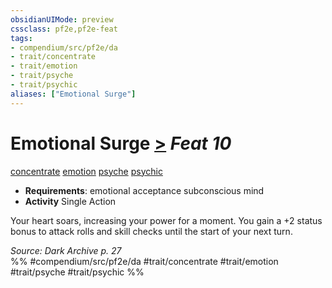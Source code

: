 ```yaml
---
obsidianUIMode: preview
cssclass: pf2e,pf2e-feat
tags:
- compendium/src/pf2e/da
- trait/concentrate
- trait/emotion
- trait/psyche
- trait/psychic
aliases: ["Emotional Surge"]
---
```

# Emotional Surge  [>](rules/core-rulebook/chapter-9-playing-the-game.md#Actions "Single Action") *Feat 10*  
[concentrate](rules/traits/concentrate.md "Concentrate Action & Ability Trait")  [emotion](rules/traits/emotion.md "Emotion Effect Trait")  [psyche](rules/traits/psyche-da.md "Psyche Action & Ability Trait")  [psychic](rules/traits/psychic-da.md "Psychic Class Trait")  

- **Requirements**: emotional acceptance subconscious mind
- **Activity** Single Action

Your heart soars, increasing your power for a moment. You gain a +2 status bonus to attack rolls and skill checks until the start of your next turn.

*Source: Dark Archive p. 27*  
%% #compendium/src/pf2e/da #trait/concentrate #trait/emotion #trait/psyche #trait/psychic %%